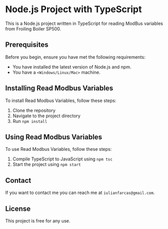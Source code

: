 # Node.js Project with TypeScript

This is a Node.js project written in TypeScript for reading ModBus variables from Froiling Boiler SP500.

## Prerequisites

Before you begin, ensure you have met the following requirements:

* You have installed the latest version of Node.js and npm.
* You have a `<Windows/Linux/Mac>` machine.

## Installing Read Modbus Variables

To install Read Modbus Variables, follow these steps:

1. Clone the repository
2. Navigate to the project directory
3. Run `npm install`

## Using Read Modbus Variables

To use Read Modbus Variables, follow these steps:

1. Compile TypeScript to JavaScript using `npm tsc`
2. Start the project using `npm start`


## Contact

If you want to contact me you can reach me at `iulianfarcas@gmail.com`.

## License

This project is free for any use.
